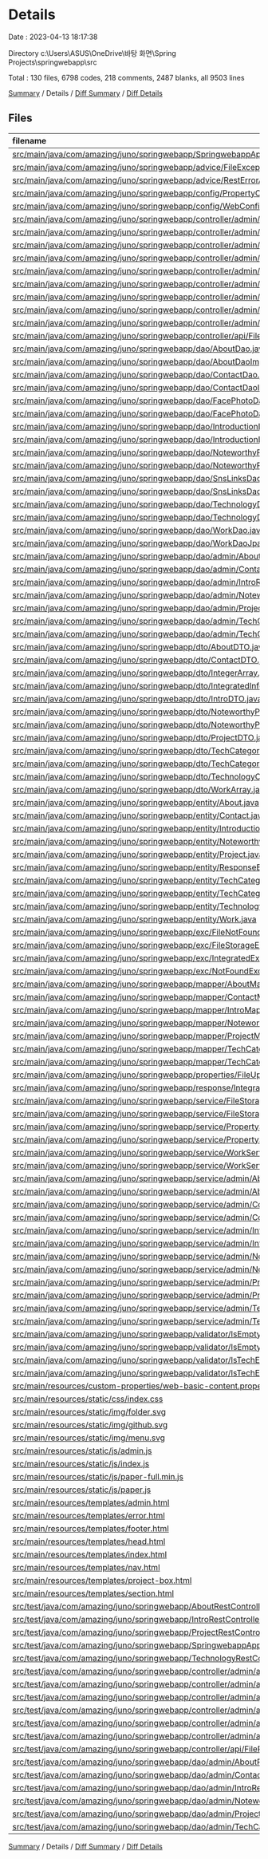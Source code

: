 # Details

Date : 2023-04-13 18:17:38

Directory c:\\Users\\ASUS\\OneDrive\\바탕 화면\\Spring Projects\\springwebapp\\src

Total : 130 files,  6798 codes, 218 comments, 2487 blanks, all 9503 lines

[Summary](results.md) / Details / [Diff Summary](diff.md) / [Diff Details](diff-details.md)

## Files
| filename | language | code | comment | blank | total |
| :--- | :--- | ---: | ---: | ---: | ---: |
| [src/main/java/com/amazing/juno/springwebapp/SpringwebappApplication.java](/src/main/java/com/amazing/juno/springwebapp/SpringwebappApplication.java) | Java | 24 | 0 | 10 | 34 |
| [src/main/java/com/amazing/juno/springwebapp/advice/FileExceptionAdvice.java](/src/main/java/com/amazing/juno/springwebapp/advice/FileExceptionAdvice.java) | Java | 28 | 0 | 8 | 36 |
| [src/main/java/com/amazing/juno/springwebapp/advice/RestErrorAdvice.java](/src/main/java/com/amazing/juno/springwebapp/advice/RestErrorAdvice.java) | Java | 61 | 0 | 32 | 93 |
| [src/main/java/com/amazing/juno/springwebapp/config/PropertyConfig.java](/src/main/java/com/amazing/juno/springwebapp/config/PropertyConfig.java) | Java | 7 | 0 | 6 | 13 |
| [src/main/java/com/amazing/juno/springwebapp/config/WebConfig.java](/src/main/java/com/amazing/juno/springwebapp/config/WebConfig.java) | Java | 10 | 0 | 8 | 18 |
| [src/main/java/com/amazing/juno/springwebapp/controller/admin/AdminController.java](/src/main/java/com/amazing/juno/springwebapp/controller/admin/AdminController.java) | Java | 153 | 2 | 57 | 212 |
| [src/main/java/com/amazing/juno/springwebapp/controller/admin/ErrorController.java](/src/main/java/com/amazing/juno/springwebapp/controller/admin/ErrorController.java) | Java | 22 | 0 | 8 | 30 |
| [src/main/java/com/amazing/juno/springwebapp/controller/admin/MainController.java](/src/main/java/com/amazing/juno/springwebapp/controller/admin/MainController.java) | Java | 43 | 0 | 17 | 60 |
| [src/main/java/com/amazing/juno/springwebapp/controller/admin/api/AboutRestController.java](/src/main/java/com/amazing/juno/springwebapp/controller/admin/api/AboutRestController.java) | Java | 39 | 0 | 24 | 63 |
| [src/main/java/com/amazing/juno/springwebapp/controller/admin/api/ContactRestController.java](/src/main/java/com/amazing/juno/springwebapp/controller/admin/api/ContactRestController.java) | Java | 36 | 0 | 19 | 55 |
| [src/main/java/com/amazing/juno/springwebapp/controller/admin/api/IntroRestController.java](/src/main/java/com/amazing/juno/springwebapp/controller/admin/api/IntroRestController.java) | Java | 36 | 0 | 19 | 55 |
| [src/main/java/com/amazing/juno/springwebapp/controller/admin/api/NoteworthyProjectRestController.java](/src/main/java/com/amazing/juno/springwebapp/controller/admin/api/NoteworthyProjectRestController.java) | Java | 36 | 0 | 15 | 51 |
| [src/main/java/com/amazing/juno/springwebapp/controller/admin/api/ProjectRestController.java](/src/main/java/com/amazing/juno/springwebapp/controller/admin/api/ProjectRestController.java) | Java | 40 | 0 | 17 | 57 |
| [src/main/java/com/amazing/juno/springwebapp/controller/admin/api/TechnologyRestController.java](/src/main/java/com/amazing/juno/springwebapp/controller/admin/api/TechnologyRestController.java) | Java | 53 | 0 | 23 | 76 |
| [src/main/java/com/amazing/juno/springwebapp/controller/api/FileRestController.java](/src/main/java/com/amazing/juno/springwebapp/controller/api/FileRestController.java) | Java | 23 | 0 | 10 | 33 |
| [src/main/java/com/amazing/juno/springwebapp/dao/AboutDao.java](/src/main/java/com/amazing/juno/springwebapp/dao/AboutDao.java) | Java | 6 | 0 | 3 | 9 |
| [src/main/java/com/amazing/juno/springwebapp/dao/AboutDaoImpl.java](/src/main/java/com/amazing/juno/springwebapp/dao/AboutDaoImpl.java) | Java | 45 | 2 | 19 | 66 |
| [src/main/java/com/amazing/juno/springwebapp/dao/ContactDao.java](/src/main/java/com/amazing/juno/springwebapp/dao/ContactDao.java) | Java | 6 | 0 | 3 | 9 |
| [src/main/java/com/amazing/juno/springwebapp/dao/ContactDaoImpl.java](/src/main/java/com/amazing/juno/springwebapp/dao/ContactDaoImpl.java) | Java | 37 | 1 | 15 | 53 |
| [src/main/java/com/amazing/juno/springwebapp/dao/FacePhotoDao.java](/src/main/java/com/amazing/juno/springwebapp/dao/FacePhotoDao.java) | Java | 7 | 0 | 4 | 11 |
| [src/main/java/com/amazing/juno/springwebapp/dao/FacePhotoDaoImpl.java](/src/main/java/com/amazing/juno/springwebapp/dao/FacePhotoDaoImpl.java) | Java | 67 | 6 | 30 | 103 |
| [src/main/java/com/amazing/juno/springwebapp/dao/IntroductionDao.java](/src/main/java/com/amazing/juno/springwebapp/dao/IntroductionDao.java) | Java | 6 | 0 | 3 | 9 |
| [src/main/java/com/amazing/juno/springwebapp/dao/IntroductionDaoImpl.java](/src/main/java/com/amazing/juno/springwebapp/dao/IntroductionDaoImpl.java) | Java | 32 | 1 | 21 | 54 |
| [src/main/java/com/amazing/juno/springwebapp/dao/NoteworthyProjectDao.java](/src/main/java/com/amazing/juno/springwebapp/dao/NoteworthyProjectDao.java) | Java | 8 | 0 | 5 | 13 |
| [src/main/java/com/amazing/juno/springwebapp/dao/NoteworthyProjectDaoImpl.java](/src/main/java/com/amazing/juno/springwebapp/dao/NoteworthyProjectDaoImpl.java) | Java | 40 | 2 | 24 | 66 |
| [src/main/java/com/amazing/juno/springwebapp/dao/SnsLinksDao.java](/src/main/java/com/amazing/juno/springwebapp/dao/SnsLinksDao.java) | Java | 6 | 0 | 3 | 9 |
| [src/main/java/com/amazing/juno/springwebapp/dao/SnsLinksDaoImpl.java](/src/main/java/com/amazing/juno/springwebapp/dao/SnsLinksDaoImpl.java) | Java | 49 | 2 | 23 | 74 |
| [src/main/java/com/amazing/juno/springwebapp/dao/TechnologyDao.java](/src/main/java/com/amazing/juno/springwebapp/dao/TechnologyDao.java) | Java | 7 | 0 | 4 | 11 |
| [src/main/java/com/amazing/juno/springwebapp/dao/TechnologyDaoImpl.java](/src/main/java/com/amazing/juno/springwebapp/dao/TechnologyDaoImpl.java) | Java | 87 | 9 | 30 | 126 |
| [src/main/java/com/amazing/juno/springwebapp/dao/WorkDao.java](/src/main/java/com/amazing/juno/springwebapp/dao/WorkDao.java) | Java | 8 | 0 | 4 | 12 |
| [src/main/java/com/amazing/juno/springwebapp/dao/WorkDaoJpaImpl.java](/src/main/java/com/amazing/juno/springwebapp/dao/WorkDaoJpaImpl.java) | Java | 95 | 10 | 44 | 149 |
| [src/main/java/com/amazing/juno/springwebapp/dao/admin/AboutRepository.java](/src/main/java/com/amazing/juno/springwebapp/dao/admin/AboutRepository.java) | Java | 14 | 0 | 6 | 20 |
| [src/main/java/com/amazing/juno/springwebapp/dao/admin/ContactRepository.java](/src/main/java/com/amazing/juno/springwebapp/dao/admin/ContactRepository.java) | Java | 10 | 0 | 5 | 15 |
| [src/main/java/com/amazing/juno/springwebapp/dao/admin/IntroRepository.java](/src/main/java/com/amazing/juno/springwebapp/dao/admin/IntroRepository.java) | Java | 12 | 0 | 6 | 18 |
| [src/main/java/com/amazing/juno/springwebapp/dao/admin/NoteworthyProjectRepository.java](/src/main/java/com/amazing/juno/springwebapp/dao/admin/NoteworthyProjectRepository.java) | Java | 8 | 0 | 5 | 13 |
| [src/main/java/com/amazing/juno/springwebapp/dao/admin/ProjectRepository.java](/src/main/java/com/amazing/juno/springwebapp/dao/admin/ProjectRepository.java) | Java | 7 | 0 | 5 | 12 |
| [src/main/java/com/amazing/juno/springwebapp/dao/admin/TechCategoryItemRepository.java](/src/main/java/com/amazing/juno/springwebapp/dao/admin/TechCategoryItemRepository.java) | Java | 6 | 0 | 4 | 10 |
| [src/main/java/com/amazing/juno/springwebapp/dao/admin/TechCategoryRepository.java](/src/main/java/com/amazing/juno/springwebapp/dao/admin/TechCategoryRepository.java) | Java | 8 | 0 | 9 | 17 |
| [src/main/java/com/amazing/juno/springwebapp/dto/AboutDTO.java](/src/main/java/com/amazing/juno/springwebapp/dto/AboutDTO.java) | Java | 37 | 0 | 14 | 51 |
| [src/main/java/com/amazing/juno/springwebapp/dto/ContactDTO.java](/src/main/java/com/amazing/juno/springwebapp/dto/ContactDTO.java) | Java | 21 | 0 | 13 | 34 |
| [src/main/java/com/amazing/juno/springwebapp/dto/IntegerArray.java](/src/main/java/com/amazing/juno/springwebapp/dto/IntegerArray.java) | Java | 14 | 0 | 9 | 23 |
| [src/main/java/com/amazing/juno/springwebapp/dto/IntegratedInfo.java](/src/main/java/com/amazing/juno/springwebapp/dto/IntegratedInfo.java) | Java | 117 | 6 | 55 | 178 |
| [src/main/java/com/amazing/juno/springwebapp/dto/IntroDTO.java](/src/main/java/com/amazing/juno/springwebapp/dto/IntroDTO.java) | Java | 32 | 0 | 14 | 46 |
| [src/main/java/com/amazing/juno/springwebapp/dto/NoteworthyProjectArray.java](/src/main/java/com/amazing/juno/springwebapp/dto/NoteworthyProjectArray.java) | Java | 18 | 0 | 11 | 29 |
| [src/main/java/com/amazing/juno/springwebapp/dto/NoteworthyProjectDTO.java](/src/main/java/com/amazing/juno/springwebapp/dto/NoteworthyProjectDTO.java) | Java | 17 | 0 | 8 | 25 |
| [src/main/java/com/amazing/juno/springwebapp/dto/ProjectDTO.java](/src/main/java/com/amazing/juno/springwebapp/dto/ProjectDTO.java) | Java | 16 | 0 | 17 | 33 |
| [src/main/java/com/amazing/juno/springwebapp/dto/TechCategoryDTO.java](/src/main/java/com/amazing/juno/springwebapp/dto/TechCategoryDTO.java) | Java | 22 | 0 | 8 | 30 |
| [src/main/java/com/amazing/juno/springwebapp/dto/TechCategoryItemDTO.java](/src/main/java/com/amazing/juno/springwebapp/dto/TechCategoryItemDTO.java) | Java | 23 | 0 | 12 | 35 |
| [src/main/java/com/amazing/juno/springwebapp/dto/TechnologyCategory.java](/src/main/java/com/amazing/juno/springwebapp/dto/TechnologyCategory.java) | Java | 23 | 0 | 10 | 33 |
| [src/main/java/com/amazing/juno/springwebapp/dto/WorkArray.java](/src/main/java/com/amazing/juno/springwebapp/dto/WorkArray.java) | Java | 16 | 0 | 16 | 32 |
| [src/main/java/com/amazing/juno/springwebapp/entity/About.java](/src/main/java/com/amazing/juno/springwebapp/entity/About.java) | Java | 48 | 0 | 14 | 62 |
| [src/main/java/com/amazing/juno/springwebapp/entity/Contact.java](/src/main/java/com/amazing/juno/springwebapp/entity/Contact.java) | Java | 44 | 0 | 16 | 60 |
| [src/main/java/com/amazing/juno/springwebapp/entity/Introduction.java](/src/main/java/com/amazing/juno/springwebapp/entity/Introduction.java) | Java | 41 | 0 | 17 | 58 |
| [src/main/java/com/amazing/juno/springwebapp/entity/NoteworthyProject.java](/src/main/java/com/amazing/juno/springwebapp/entity/NoteworthyProject.java) | Java | 37 | 0 | 12 | 49 |
| [src/main/java/com/amazing/juno/springwebapp/entity/Project.java](/src/main/java/com/amazing/juno/springwebapp/entity/Project.java) | Java | 37 | 0 | 13 | 50 |
| [src/main/java/com/amazing/juno/springwebapp/entity/ResponseError.java](/src/main/java/com/amazing/juno/springwebapp/entity/ResponseError.java) | Java | 14 | 0 | 6 | 20 |
| [src/main/java/com/amazing/juno/springwebapp/entity/TechCategory.java](/src/main/java/com/amazing/juno/springwebapp/entity/TechCategory.java) | Java | 25 | 0 | 9 | 34 |
| [src/main/java/com/amazing/juno/springwebapp/entity/TechCategoryItem.java](/src/main/java/com/amazing/juno/springwebapp/entity/TechCategoryItem.java) | Java | 44 | 0 | 12 | 56 |
| [src/main/java/com/amazing/juno/springwebapp/entity/Technology.java](/src/main/java/com/amazing/juno/springwebapp/entity/Technology.java) | Java | 40 | 0 | 29 | 69 |
| [src/main/java/com/amazing/juno/springwebapp/entity/Work.java](/src/main/java/com/amazing/juno/springwebapp/entity/Work.java) | Java | 77 | 0 | 63 | 140 |
| [src/main/java/com/amazing/juno/springwebapp/exc/FileNotFoundException.java](/src/main/java/com/amazing/juno/springwebapp/exc/FileNotFoundException.java) | Java | 12 | 0 | 3 | 15 |
| [src/main/java/com/amazing/juno/springwebapp/exc/FileStorageException.java](/src/main/java/com/amazing/juno/springwebapp/exc/FileStorageException.java) | Java | 11 | 0 | 4 | 15 |
| [src/main/java/com/amazing/juno/springwebapp/exc/IntegratedExceptionMessage.java](/src/main/java/com/amazing/juno/springwebapp/exc/IntegratedExceptionMessage.java) | Java | 23 | 0 | 19 | 42 |
| [src/main/java/com/amazing/juno/springwebapp/exc/NotFoundException.java](/src/main/java/com/amazing/juno/springwebapp/exc/NotFoundException.java) | Java | 24 | 0 | 9 | 33 |
| [src/main/java/com/amazing/juno/springwebapp/mapper/AboutMapper.java](/src/main/java/com/amazing/juno/springwebapp/mapper/AboutMapper.java) | Java | 10 | 0 | 4 | 14 |
| [src/main/java/com/amazing/juno/springwebapp/mapper/ContactMapper.java](/src/main/java/com/amazing/juno/springwebapp/mapper/ContactMapper.java) | Java | 9 | 0 | 7 | 16 |
| [src/main/java/com/amazing/juno/springwebapp/mapper/IntroMapper.java](/src/main/java/com/amazing/juno/springwebapp/mapper/IntroMapper.java) | Java | 9 | 0 | 7 | 16 |
| [src/main/java/com/amazing/juno/springwebapp/mapper/NoteworthyProjectMapper.java](/src/main/java/com/amazing/juno/springwebapp/mapper/NoteworthyProjectMapper.java) | Java | 9 | 0 | 6 | 15 |
| [src/main/java/com/amazing/juno/springwebapp/mapper/ProjectMapper.java](/src/main/java/com/amazing/juno/springwebapp/mapper/ProjectMapper.java) | Java | 9 | 0 | 4 | 13 |
| [src/main/java/com/amazing/juno/springwebapp/mapper/TechCategoryItemMapper.java](/src/main/java/com/amazing/juno/springwebapp/mapper/TechCategoryItemMapper.java) | Java | 10 | 0 | 4 | 14 |
| [src/main/java/com/amazing/juno/springwebapp/mapper/TechCategoryMapper.java](/src/main/java/com/amazing/juno/springwebapp/mapper/TechCategoryMapper.java) | Java | 9 | 0 | 4 | 13 |
| [src/main/java/com/amazing/juno/springwebapp/properties/FileUploadProperties.java](/src/main/java/com/amazing/juno/springwebapp/properties/FileUploadProperties.java) | Java | 10 | 0 | 4 | 14 |
| [src/main/java/com/amazing/juno/springwebapp/response/IntegratedResponseMessage.java](/src/main/java/com/amazing/juno/springwebapp/response/IntegratedResponseMessage.java) | Java | 32 | 0 | 13 | 45 |
| [src/main/java/com/amazing/juno/springwebapp/service/FileStorageService.java](/src/main/java/com/amazing/juno/springwebapp/service/FileStorageService.java) | Java | 9 | 0 | 7 | 16 |
| [src/main/java/com/amazing/juno/springwebapp/service/FileStorageServiceImpl.java](/src/main/java/com/amazing/juno/springwebapp/service/FileStorageServiceImpl.java) | Java | 79 | 0 | 20 | 99 |
| [src/main/java/com/amazing/juno/springwebapp/service/PropertyService.java](/src/main/java/com/amazing/juno/springwebapp/service/PropertyService.java) | Java | 22 | 0 | 11 | 33 |
| [src/main/java/com/amazing/juno/springwebapp/service/PropertyServiceImpl.java](/src/main/java/com/amazing/juno/springwebapp/service/PropertyServiceImpl.java) | Java | 85 | 0 | 38 | 123 |
| [src/main/java/com/amazing/juno/springwebapp/service/WorkService.java](/src/main/java/com/amazing/juno/springwebapp/service/WorkService.java) | Java | 12 | 0 | 5 | 17 |
| [src/main/java/com/amazing/juno/springwebapp/service/WorkServiceImpl.java](/src/main/java/com/amazing/juno/springwebapp/service/WorkServiceImpl.java) | Java | 46 | 0 | 18 | 64 |
| [src/main/java/com/amazing/juno/springwebapp/service/admin/AboutService.java](/src/main/java/com/amazing/juno/springwebapp/service/admin/AboutService.java) | Java | 12 | 0 | 5 | 17 |
| [src/main/java/com/amazing/juno/springwebapp/service/admin/AboutServiceImpl.java](/src/main/java/com/amazing/juno/springwebapp/service/admin/AboutServiceImpl.java) | Java | 52 | 0 | 20 | 72 |
| [src/main/java/com/amazing/juno/springwebapp/service/admin/ContactService.java](/src/main/java/com/amazing/juno/springwebapp/service/admin/ContactService.java) | Java | 12 | 0 | 7 | 19 |
| [src/main/java/com/amazing/juno/springwebapp/service/admin/ContactServiceImpl.java](/src/main/java/com/amazing/juno/springwebapp/service/admin/ContactServiceImpl.java) | Java | 55 | 0 | 17 | 72 |
| [src/main/java/com/amazing/juno/springwebapp/service/admin/IntroService.java](/src/main/java/com/amazing/juno/springwebapp/service/admin/IntroService.java) | Java | 13 | 0 | 10 | 23 |
| [src/main/java/com/amazing/juno/springwebapp/service/admin/IntroServiceImpl.java](/src/main/java/com/amazing/juno/springwebapp/service/admin/IntroServiceImpl.java) | Java | 46 | 0 | 18 | 64 |
| [src/main/java/com/amazing/juno/springwebapp/service/admin/NoteworthyProjectService.java](/src/main/java/com/amazing/juno/springwebapp/service/admin/NoteworthyProjectService.java) | Java | 11 | 0 | 7 | 18 |
| [src/main/java/com/amazing/juno/springwebapp/service/admin/NoteworthyProjectServiceImpl.java](/src/main/java/com/amazing/juno/springwebapp/service/admin/NoteworthyProjectServiceImpl.java) | Java | 38 | 0 | 11 | 49 |
| [src/main/java/com/amazing/juno/springwebapp/service/admin/ProjectService.java](/src/main/java/com/amazing/juno/springwebapp/service/admin/ProjectService.java) | Java | 10 | 0 | 6 | 16 |
| [src/main/java/com/amazing/juno/springwebapp/service/admin/ProjectServiceImpl.java](/src/main/java/com/amazing/juno/springwebapp/service/admin/ProjectServiceImpl.java) | Java | 40 | 0 | 12 | 52 |
| [src/main/java/com/amazing/juno/springwebapp/service/admin/TechnologyService.java](/src/main/java/com/amazing/juno/springwebapp/service/admin/TechnologyService.java) | Java | 15 | 0 | 10 | 25 |
| [src/main/java/com/amazing/juno/springwebapp/service/admin/TechnologyServiceImpl.java](/src/main/java/com/amazing/juno/springwebapp/service/admin/TechnologyServiceImpl.java) | Java | 72 | 0 | 21 | 93 |
| [src/main/java/com/amazing/juno/springwebapp/validator/IsEmpty.java](/src/main/java/com/amazing/juno/springwebapp/validator/IsEmpty.java) | Java | 15 | 3 | 8 | 26 |
| [src/main/java/com/amazing/juno/springwebapp/validator/IsEmptyConstraintValidator.java](/src/main/java/com/amazing/juno/springwebapp/validator/IsEmptyConstraintValidator.java) | Java | 131 | 0 | 52 | 183 |
| [src/main/java/com/amazing/juno/springwebapp/validator/IsTechElemForm.java](/src/main/java/com/amazing/juno/springwebapp/validator/IsTechElemForm.java) | Java | 15 | 3 | 8 | 26 |
| [src/main/java/com/amazing/juno/springwebapp/validator/IsTechElemFormValidator.java](/src/main/java/com/amazing/juno/springwebapp/validator/IsTechElemFormValidator.java) | Java | 51 | 4 | 33 | 88 |
| [src/main/resources/custom-properties/web-basic-content.properties](/src/main/resources/custom-properties/web-basic-content.properties) | Properties | 19 | 1 | 1 | 21 |
| [src/main/resources/static/css/index.css](/src/main/resources/static/css/index.css) | CSS | 225 | 14 | 71 | 310 |
| [src/main/resources/static/img/folder.svg](/src/main/resources/static/img/folder.svg) | XML | 1 | 0 | 0 | 1 |
| [src/main/resources/static/img/github.svg](/src/main/resources/static/img/github.svg) | XML | 1 | 0 | 0 | 1 |
| [src/main/resources/static/img/menu.svg](/src/main/resources/static/img/menu.svg) | XML | 1 | 0 | 0 | 1 |
| [src/main/resources/static/js/admin.js](/src/main/resources/static/js/admin.js) | JavaScript | 523 | 18 | 212 | 753 |
| [src/main/resources/static/js/index.js](/src/main/resources/static/js/index.js) | JavaScript | 250 | 28 | 43 | 321 |
| [src/main/resources/static/js/paper-full.min.js](/src/main/resources/static/js/paper-full.min.js) | JavaScript | 1 | 31 | 0 | 32 |
| [src/main/resources/static/js/paper.js](/src/main/resources/static/js/paper.js) | JavaScript | 51 | 7 | 13 | 71 |
| [src/main/resources/templates/admin.html](/src/main/resources/templates/admin.html) | HTML | 335 | 25 | 49 | 409 |
| [src/main/resources/templates/error.html](/src/main/resources/templates/error.html) | HTML | 19 | 1 | 4 | 24 |
| [src/main/resources/templates/footer.html](/src/main/resources/templates/footer.html) | HTML | 12 | 0 | 1 | 13 |
| [src/main/resources/templates/head.html](/src/main/resources/templates/head.html) | HTML | 42 | 6 | 6 | 54 |
| [src/main/resources/templates/index.html](/src/main/resources/templates/index.html) | HTML | 354 | 34 | 38 | 426 |
| [src/main/resources/templates/nav.html](/src/main/resources/templates/nav.html) | HTML | 60 | 1 | 1 | 62 |
| [src/main/resources/templates/project-box.html](/src/main/resources/templates/project-box.html) | HTML | 26 | 0 | 10 | 36 |
| [src/main/resources/templates/section.html](/src/main/resources/templates/section.html) | HTML | 27 | 0 | 2 | 29 |
| [src/test/java/com/amazing/juno/springwebapp/AboutRestControllerIntegrationTest.java](/src/test/java/com/amazing/juno/springwebapp/AboutRestControllerIntegrationTest.java) | Java | 191 | 0 | 65 | 256 |
| [src/test/java/com/amazing/juno/springwebapp/IntroRestControllerIntegrationTest.java](/src/test/java/com/amazing/juno/springwebapp/IntroRestControllerIntegrationTest.java) | Java | 167 | 0 | 60 | 227 |
| [src/test/java/com/amazing/juno/springwebapp/ProjectRestControllerIntegrationTest.java](/src/test/java/com/amazing/juno/springwebapp/ProjectRestControllerIntegrationTest.java) | Java | 65 | 0 | 22 | 87 |
| [src/test/java/com/amazing/juno/springwebapp/SpringwebappApplicationTests.java](/src/test/java/com/amazing/juno/springwebapp/SpringwebappApplicationTests.java) | Java | 9 | 0 | 5 | 14 |
| [src/test/java/com/amazing/juno/springwebapp/TechnologyRestControllerIntegrationTest.java](/src/test/java/com/amazing/juno/springwebapp/TechnologyRestControllerIntegrationTest.java) | Java | 293 | 1 | 108 | 402 |
| [src/test/java/com/amazing/juno/springwebapp/controller/admin/api/AboutRestControllerTest.java](/src/test/java/com/amazing/juno/springwebapp/controller/admin/api/AboutRestControllerTest.java) | Java | 134 | 0 | 39 | 173 |
| [src/test/java/com/amazing/juno/springwebapp/controller/admin/api/ContactRestControllerTest.java](/src/test/java/com/amazing/juno/springwebapp/controller/admin/api/ContactRestControllerTest.java) | Java | 78 | 0 | 23 | 101 |
| [src/test/java/com/amazing/juno/springwebapp/controller/admin/api/IntroRestControllerTest.java](/src/test/java/com/amazing/juno/springwebapp/controller/admin/api/IntroRestControllerTest.java) | Java | 116 | 0 | 45 | 161 |
| [src/test/java/com/amazing/juno/springwebapp/controller/admin/api/NoteworthyProjectRestControllerTest.java](/src/test/java/com/amazing/juno/springwebapp/controller/admin/api/NoteworthyProjectRestControllerTest.java) | Java | 75 | 0 | 17 | 92 |
| [src/test/java/com/amazing/juno/springwebapp/controller/admin/api/ProjectRestControllerTest.java](/src/test/java/com/amazing/juno/springwebapp/controller/admin/api/ProjectRestControllerTest.java) | Java | 79 | 0 | 33 | 112 |
| [src/test/java/com/amazing/juno/springwebapp/controller/admin/api/TechnologyRestControllerTest.java](/src/test/java/com/amazing/juno/springwebapp/controller/admin/api/TechnologyRestControllerTest.java) | Java | 112 | 0 | 38 | 150 |
| [src/test/java/com/amazing/juno/springwebapp/controller/api/FileRestControllerTest.java](/src/test/java/com/amazing/juno/springwebapp/controller/api/FileRestControllerTest.java) | Java | 27 | 0 | 11 | 38 |
| [src/test/java/com/amazing/juno/springwebapp/dao/admin/AboutRepositoryTest.java](/src/test/java/com/amazing/juno/springwebapp/dao/admin/AboutRepositoryTest.java) | Java | 89 | 0 | 41 | 130 |
| [src/test/java/com/amazing/juno/springwebapp/dao/admin/ContactRepositoryTest.java](/src/test/java/com/amazing/juno/springwebapp/dao/admin/ContactRepositoryTest.java) | Java | 84 | 0 | 34 | 118 |
| [src/test/java/com/amazing/juno/springwebapp/dao/admin/IntroRepositoryTest.java](/src/test/java/com/amazing/juno/springwebapp/dao/admin/IntroRepositoryTest.java) | Java | 84 | 0 | 27 | 111 |
| [src/test/java/com/amazing/juno/springwebapp/dao/admin/NoteworthyProjectRepositoryTest.java](/src/test/java/com/amazing/juno/springwebapp/dao/admin/NoteworthyProjectRepositoryTest.java) | Java | 88 | 0 | 33 | 121 |
| [src/test/java/com/amazing/juno/springwebapp/dao/admin/ProjectRepositoryTest.java](/src/test/java/com/amazing/juno/springwebapp/dao/admin/ProjectRepositoryTest.java) | Java | 92 | 0 | 32 | 124 |
| [src/test/java/com/amazing/juno/springwebapp/dao/admin/TechCategoryRepositoryTest.java](/src/test/java/com/amazing/juno/springwebapp/dao/admin/TechCategoryRepositoryTest.java) | Java | 105 | 0 | 45 | 150 |

[Summary](results.md) / Details / [Diff Summary](diff.md) / [Diff Details](diff-details.md)